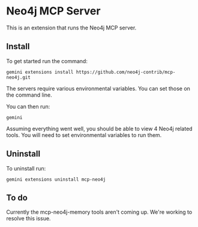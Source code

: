 # Neo4j MCP Server

This is an extension that runs the Neo4j MCP server.

## Install

To get started run the command:

    gemini extensions install https://github.com/neo4j-contrib/mcp-neo4j.git

The servers require various environmental variables.  You can set those on the command line.

You can then run:

    gemini

Assuming everything went well, you should be able to view 4 Neo4j related tools.  You will need to set environmental variables to run them.

## Uninstall

To uninstall run:

    gemini extensions uninstall mcp-neo4j

## To do

Currently the mcp-neo4j-memory tools aren't coming up.  We're working to resolve this issue.
